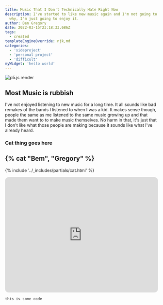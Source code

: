 ```yaml
---
title: Music That I Don't Technically Hate Right Now
description: I've started to like new music again and I'm not going to question
  why, I'm just going to enjoy it.
author: Ben Gregory
date: 2022-03-15T23:18:33.686Z
tags:
  - created
templateEngineOverride: njk,md
categories: 
  - 'sideproject'
  - 'personal project'
  - 'difficult'
myWidget: 'hello world'
---
```

![p5.js render](/static/img/myimage-1642422033721.png "p5.js Contoured Lines")

## Most Music is rubbish

I've not enjoyed listening to new music for a long time. It all sounds like bad remakes of the bands I listened to when I was a kid. It makes sense though, people the same as me listened to the same music growing up and that made them want to to make music themselves. No harm in that, it's just that I don't like what those people are making because it sounds like what I've already heard.

### Cat thing goes here

## {% cat "Bem", "Gregory" %}

{% include '../_includes/partials/cat.html' %}



<iframe style="border-radius:12px" src="https://open.spotify.com/embed/album/7iz21lUdRF1vd3b51yRULQ?utm_source=generator" width="100%" height="380" frameBorder="0" allowfullscreen="" allow="autoplay; clipboard-write; encrypted-media; fullscreen; picture-in-picture"></iframe>

```
this is some code
```
